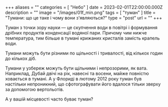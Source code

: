 +++
aliases = ""
categories = [ "Небо" ]
date = 2023-02-01T22:00:00.000Z
description = ""
image = "/images/01f_min.png"
tags = [ "туман" ]
title = "Тумани: що це таке і чому вони з'являються?"
type = "post"
url = ""
+++

Туман з точки зору науки — це скупчення води в повітрі і формування дрібних продуктів конденсації водяної пари. Причому чим нижче температура, тим більше в тумані крижаних кристалів замість крапель води.

Тумани можуть бути різними по щільності і тривалості, від кількох годин до кількох діб.

Тумани у узбереж можуть бути щільними і непрозорими, як вата. Наприклад, Дубай двічі на рік, навесні та восени, майже повністю ховається в тумані. А у Флориді в лютому 2012 року туман був настільки непроникний, що сфотографувати його вдалося тільки зверху за допомогою вертольотів.

А у вашій місцевості часто буває туман?

